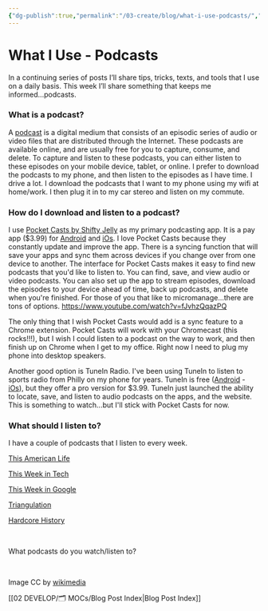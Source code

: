 ```yaml
---
{"dg-publish":true,"permalink":"/03-create/blog/what-i-use-podcasts/","title":"What I Use: Podcasts","tags":["podcasting"]}
---
```


# What I Use - Podcasts

In a continuing series of posts I’ll share tips, tricks, texts, and tools that I use on a daily basis. This week I’ll share something that keeps me informed...podcasts.

### What is a podcast?

A [podcast](http://en.wikipedia.org/wiki/Podcast) is a digital medium that consists of an episodic series of audio or video files that are distributed through the Internet. These podcasts are available online, and are usually free for you to capture, consume, and delete. To capture and listen to these podcasts, you can either listen to these episodes on your mobile device, tablet, or online. I prefer to download the podcasts to my phone, and then listen to the episodes as I have time. I drive a lot. I download the podcasts that I want to my phone using my wifi at home/work. I then plug it in to my car stereo and listen on my commute.

### How do I download and listen to a podcast?

I use [Pocket Casts by Shifty Jelly](http://www.shiftyjelly.com/android/pocketcasts) as my primary podcasting app. It is a pay app ($3.99) for [Android](https://play.google.com/store/apps/details?id=au.com.shiftyjelly.pocketcasts) and [iOs](https://itunes.apple.com/us/app/pocket-casts/id414834813?mt=8). I love Pocket Casts because they constantly update and improve the app. There is a syncing function that will save your apps and sync them across devices if you change over from one device to another. The interface for Pocket Casts makes it easy to find new podcasts that you'd like to listen to. You can find, save, and view audio or video podcasts. You can also set up the app to stream episodes, download the episodes to your device ahead of time, back up podcasts, and delete when you're finished. For those of you that like to micromanage...there are tons of options. https://www.youtube.com/watch?v=fJvhzQqazPQ

The only thing that I wish Pocket Casts would add is a sync feature to a Chrome extension. Pocket Casts will work with your Chromecast (this rocks!!!), but I wish I could listen to a podcast on the way to work, and then finish up on Chrome when I get to my office. Right now I need to plug my phone into desktop speakers.

Another good option is TuneIn Radio. I've been using TuneIn to listen to sports radio from Philly on my phone for years. TuneIn is free ([Android](https://play.google.com/store/apps/details?id=tunein.player) - [iOs](https://play.google.com/store/apps/details?id=tunein.player)), but they offer a pro version for $3.99. TuneIn just launched the ability to locate, save, and listen to audio podcasts on the apps, and the website. This is something to watch...but I'll stick with Pocket Casts for now.

### What should I listen to?

I have a couple of podcasts that I listen to every week.

[This American Life](http://www.thisamericanlife.org/podcast)

[This Week in Tech](http://twit.tv/show/this-week-in-tech)

[This Week in Google](http://twit.tv/show/this-week-in-google)

[Triangulation](http://twit.tv/show/triangulation)

[Hardcore History](http://www.dancarlin.com/disp.php/hh)

 

What podcasts do you watch/listen to?

 

Image CC by [wikimedia](http://commons.wikimedia.org/wiki/File:Podcast-icon.svg)

[[02 DEVELOP/🗂️ MOCs/Blog Post Index\|Blog Post Index]]
